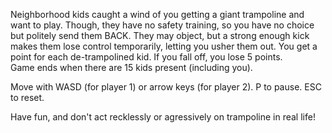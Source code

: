 Neighborhood kids caught a wind of you getting a giant trampoline and want to play.
Though, they have no safety training, so you have no choice but politely send them BACK.
They may object, but a strong enough kick makes them lose control temporarily, letting you usher them out.
You get a point for each de-trampolined kid.
If you fall off, you lose 5 points.<br/>
Game ends when there are 15 kids present (including you).

Move with WASD (for player 1) or arrow keys (for player 2). P to pause. ESC to reset.

Have fun, and don't act recklessly or agressively on trampoline in real life!